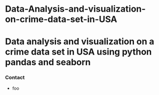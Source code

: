 # Data-Analysis-and-visualization-on-crime-data-set-in-USA
# Data analysis and visualization on a crime data set in USA using python pandas and seaborn

### Contact 
* foo
